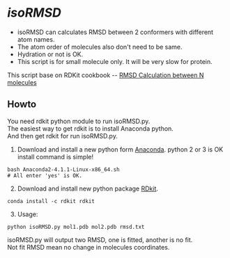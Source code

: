 *isoRMSD*  
========
- isoRMSD can calculates RMSD between 2 conformers with different atom names.
- The atom order of molecules also don't need to be same.
- Hydration or not is OK.
- This script is for small molecule only. It will be very slow for protein.

This script base on RDKit cookbook -- [RMSD Calculation between N molecules](http://www.rdkit.org/docs/Cookbook.html)



Howto
-----
You need rdkit python module to run isoRMSD.py.  
The easiest way to get rdkit is to install Anaconda python.  
And then get rdkit for run isoRMSD.py.  

1. Download and install a new python form [Anaconda](https://www.continuum.io/). python 2 or 3 is OK
install command is simple!
```
bash Anaconda2-4.1.1-Linux-x86_64.sh
# All enter 'yes' is OK.
```
2. Download and install new python package [RDkit](http://rdkit.org/).
```
conda install -c rdkit rdkit
```
3. Usage:
```
python isoRMSD.py mol1.pdb mol2.pdb rmsd.txt
```
isoRMSD.py will output two RMSD, one is fitted, another is no fit.  
Not fit  RMSD mean no change in molecules coordinates.  
